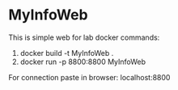 # MyInfoWeb
 This is simple web for lab
docker commands:
1. docker build -t MyInfoWeb .
2. docker run -p 8800:8800 MyInfoWeb

For connection paste in browser: localhost:8800
